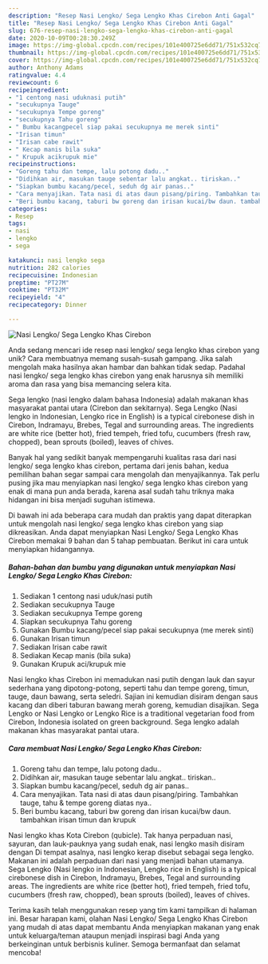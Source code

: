 ```yaml
---
description: "Resep Nasi Lengko/ Sega Lengko Khas Cirebon Anti Gagal"
title: "Resep Nasi Lengko/ Sega Lengko Khas Cirebon Anti Gagal"
slug: 676-resep-nasi-lengko-sega-lengko-khas-cirebon-anti-gagal
date: 2020-10-09T00:28:30.249Z
image: https://img-global.cpcdn.com/recipes/101e400725e6dd71/751x532cq70/nasi-lengko-sega-lengko-khas-cirebon-foto-resep-utama.jpg
thumbnail: https://img-global.cpcdn.com/recipes/101e400725e6dd71/751x532cq70/nasi-lengko-sega-lengko-khas-cirebon-foto-resep-utama.jpg
cover: https://img-global.cpcdn.com/recipes/101e400725e6dd71/751x532cq70/nasi-lengko-sega-lengko-khas-cirebon-foto-resep-utama.jpg
author: Anthony Adams
ratingvalue: 4.4
reviewcount: 6
recipeingredient:
- "1 centong nasi uduknasi putih"
- "secukupnya Tauge"
- "secukupnya Tempe goreng"
- "secukupnya Tahu goreng"
- " Bumbu kacangpecel siap pakai secukupnya me merek sinti"
- "Irisan timun"
- "Irisan cabe rawit"
- " Kecap manis bila suka"
- " Krupuk acikrupuk mie"
recipeinstructions:
- "Goreng tahu dan tempe, lalu potong dadu.."
- "Didihkan air, masukan tauge sebentar lalu angkat.. tiriskan.."
- "Siapkan bumbu kacang/pecel, seduh dg air panas.."
- "Cara menyajikan. Tata nasi di atas daun pisang/piring. Tambahkan tauge, tahu &amp; tempe goreng diatas nya.."
- "Beri bumbu kacang, taburi bw goreng dan irisan kucai/bw daun. tambahkan irisan timun dan krupuk"
categories:
- Resep
tags:
- nasi
- lengko
- sega

katakunci: nasi lengko sega 
nutrition: 282 calories
recipecuisine: Indonesian
preptime: "PT27M"
cooktime: "PT32M"
recipeyield: "4"
recipecategory: Dinner

---
```



![Nasi Lengko/ Sega Lengko Khas Cirebon](https://img-global.cpcdn.com/recipes/101e400725e6dd71/751x532cq70/nasi-lengko-sega-lengko-khas-cirebon-foto-resep-utama.jpg)

Anda sedang mencari ide resep nasi lengko/ sega lengko khas cirebon yang unik? Cara membuatnya memang susah-susah gampang. Jika salah mengolah maka hasilnya akan hambar dan bahkan tidak sedap. Padahal nasi lengko/ sega lengko khas cirebon yang enak harusnya sih memiliki aroma dan rasa yang bisa memancing selera kita.

Sega lengko (nasi lengko dalam bahasa Indonesia) adalah makanan khas masyarakat pantai utara (Cirebon dan sekitarnya). Sega Lengko (Nasi lengko in Indonesian, Lengko rice in English) is a typical cirebonese dish in Cirebon, Indramayu, Brebes, Tegal and surrounding areas. The ingredients are white rice (better hot), fried tempeh, fried tofu, cucumbers (fresh raw, chopped), bean sprouts (boiled), leaves of chives.

Banyak hal yang sedikit banyak mempengaruhi kualitas rasa dari nasi lengko/ sega lengko khas cirebon, pertama dari jenis bahan, kedua pemilihan bahan segar sampai cara mengolah dan menyajikannya. Tak perlu pusing jika mau menyiapkan nasi lengko/ sega lengko khas cirebon yang enak di mana pun anda berada, karena asal sudah tahu triknya maka hidangan ini bisa menjadi suguhan istimewa.


Di bawah ini ada beberapa cara mudah dan praktis yang dapat diterapkan untuk mengolah nasi lengko/ sega lengko khas cirebon yang siap dikreasikan. Anda dapat menyiapkan Nasi Lengko/ Sega Lengko Khas Cirebon memakai 9 bahan dan 5 tahap pembuatan. Berikut ini cara untuk menyiapkan hidangannya.

<!--inarticleads1-->

##### Bahan-bahan dan bumbu yang digunakan untuk menyiapkan Nasi Lengko/ Sega Lengko Khas Cirebon:

1. Sediakan 1 centong nasi uduk/nasi putih
1. Sediakan secukupnya Tauge
1. Sediakan secukupnya Tempe goreng
1. Siapkan secukupnya Tahu goreng
1. Gunakan  Bumbu kacang/pecel siap pakai secukupnya (me merek sinti)
1. Gunakan Irisan timun
1. Sediakan Irisan cabe rawit
1. Sediakan  Kecap manis (bila suka)
1. Gunakan  Krupuk aci/krupuk mie


Nasi lengko khas Cirebon ini memadukan nasi putih dengan lauk dan sayur sederhana yang dipotong-potong, seperti tahu dan tempe goreng, timun, tauge, daun bawang, serta seledri. Sajian ini kemudian disiram dengan saus kacang dan diberi taburan bawang merah goreng, kemudian disajikan. Sega Lengko or Nasi Lengko or Lengko Rice is a traditional vegetarian food from Cirebon, Indonesia isolated on green background. Sega lengko adalah makanan khas masyarakat pantai utara. 

<!--inarticleads2-->

##### Cara membuat Nasi Lengko/ Sega Lengko Khas Cirebon:

1. Goreng tahu dan tempe, lalu potong dadu..
1. Didihkan air, masukan tauge sebentar lalu angkat.. tiriskan..
1. Siapkan bumbu kacang/pecel, seduh dg air panas..
1. Cara menyajikan. Tata nasi di atas daun pisang/piring. Tambahkan tauge, tahu &amp; tempe goreng diatas nya..
1. Beri bumbu kacang, taburi bw goreng dan irisan kucai/bw daun. tambahkan irisan timun dan krupuk


Nasi lengko khas Kota Cirebon (qubicle). Tak hanya perpaduan nasi, sayuran, dan lauk-pauknya yang sudah enak, nasi lengko masih disiram dengan Di tempat asalnya, nasi lengko kerap disebut sebagai sega lengko. Makanan ini adalah perpaduan dari nasi yang menjadi bahan utamanya. Sega Lengko (Nasi lengko in Indonesian, Lengko rice in English) is a typical cirebonese dish in Cirebon, Indramayu, Brebes, Tegal and surrounding areas. The ingredients are white rice (better hot), fried tempeh, fried tofu, cucumbers (fresh raw, chopped), bean sprouts (boiled), leaves of chives. 

Terima kasih telah menggunakan resep yang tim kami tampilkan di halaman ini. Besar harapan kami, olahan Nasi Lengko/ Sega Lengko Khas Cirebon yang mudah di atas dapat membantu Anda menyiapkan makanan yang enak untuk keluarga/teman ataupun menjadi inspirasi bagi Anda yang berkeinginan untuk berbisnis kuliner. Semoga bermanfaat dan selamat mencoba!
